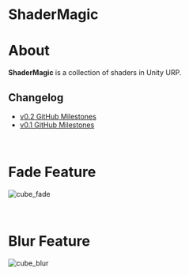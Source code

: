 # ShaderMagic

# About
**ShaderMagic** is a collection of shaders in Unity URP.

## Changelog
- [v0.2 GitHub Milestones](https://github.com/hyunwookimbob/ShaderMagic/milestone/2?closed=1)
- [v0.1 GitHub Milestones](https://github.com/hyunwookimbob/ShaderMagic/milestone/1?closed=1)

<br />

# Fade Feature
![cube_fade](https://user-images.githubusercontent.com/32338791/209306186-8fe905cb-7272-41da-8957-cedb3b7a5115.gif)

<br />

# Blur Feature
![cube_blur](https://user-images.githubusercontent.com/32338791/209306195-daec0c13-3b72-4e35-9c01-d037f17fd434.gif)

<br />
